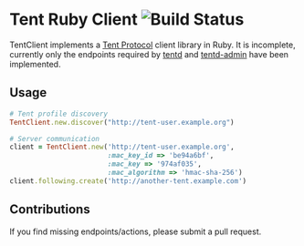 # Tent Ruby Client ![Build Status](https://magnum.travis-ci.com/tent/tent-client-ruby.png?branch=master&token=YmxLSPgdpsxNUMWJpzRx)

TentClient implements a [Tent Protocol](http://tent.io) client library in Ruby.
It is incomplete, currently only the endpoints required by
[tentd](https://github.com/tent/tentd) and
[tentd-admin](https://github.com/tent/tentd-admin) have been implemented.

## Usage

```ruby
# Tent profile discovery
TentClient.new.discover("http://tent-user.example.org")

# Server communication
client = TentClient.new('http://tent-user.example.org',
                        :mac_key_id => 'be94a6bf',
                        :mac_key => '974af035',
                        :mac_algorithm => 'hmac-sha-256')
client.following.create('http://another-tent.example.com')
```

## Contributions

If you find missing endpoints/actions, please submit a pull request.
